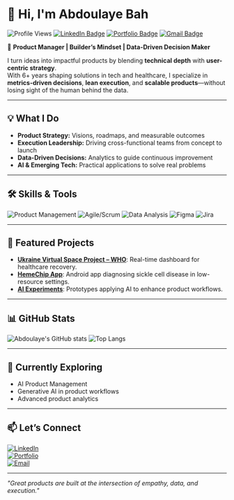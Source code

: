 # 👋 Hi, I'm Abdoulaye Bah  

![Profile Views](https://komarev.com/ghpvc/?username=YOUR-GITHUB-USERNAME&label=Profile%20Views&color=0e75b6&style=flat)
[![LinkedIn Badge](https://img.shields.io/badge/-Abdoulaye%20Bah-blue?style=flat-square&logo=Linkedin&logoColor=white&link=https://linkedin.com/in/YOUR-LINKEDIN)](https://linkedin.com/in/YOUR-LINKEDIN)
[![Portfolio Badge](https://img.shields.io/badge/Portfolio-000000?style=flat-square&logo=About.me&logoColor=white)](YOUR-PORTFOLIO-LINK)
[![Gmail Badge](https://img.shields.io/badge/-your@email.com-c14438?style=flat-square&logo=Gmail&logoColor=white&link=mailto:your@email.com)](mailto:your@email.com)

🚀 **Product Manager | Builder’s Mindset | Data-Driven Decision Maker**  

I turn ideas into impactful products by blending **technical depth** with **user-centric strategy**.  
With 6+ years shaping solutions in tech and healthcare, I specialize in **metrics-driven decisions**, **lean execution**, and **scalable products**—without losing sight of the human behind the data.  

---

## 💡 What I Do
- **Product Strategy:** Visions, roadmaps, and measurable outcomes  
- **Execution Leadership:** Driving cross-functional teams from concept to launch  
- **Data-Driven Decisions:** Analytics to guide continuous improvement  
- **AI & Emerging Tech:** Practical applications to solve real problems  

---

## 🛠️ Skills & Tools
![Product Management](https://img.shields.io/badge/Product_Management-4285F4?style=flat&logo=google-analytics&logoColor=white)
![Agile/Scrum](https://img.shields.io/badge/Agile/Scrum-FF6B6B?style=flat)
![Data Analysis](https://img.shields.io/badge/Data_Analysis-4CAF50?style=flat&logo=tableau&logoColor=white)
![Figma](https://img.shields.io/badge/Figma-000000?style=flat&logo=figma&logoColor=white)
![Jira](https://img.shields.io/badge/Jira-0052CC?style=flat&logo=jira&logoColor=white)

---

## 📌 Featured Projects
- **[Ukraine Virtual Space Project – WHO](#)**: Real-time dashboard for healthcare recovery.  
- **[HemeChip App](#)**: Android app diagnosing sickle cell disease in low-resource settings.  
- **[AI Experiments](#)**: Prototypes applying AI to enhance product workflows.  

---

## 📊 GitHub Stats
![Abdoulaye's GitHub stats](https://github-readme-stats.vercel.app/api?username=YOUR-GITHUB-USERNAME&show_icons=true&theme=tokyonight)
![Top Langs](https://github-readme-stats.vercel.app/api/top-langs/?username=YOUR-GITHUB-USERNAME&layout=compact&theme=tokyonight)

---

## 🌱 Currently Exploring
- AI Product Management  
- Generative AI in product workflows  
- Advanced product analytics  

---

## 📫 Let’s Connect
[![LinkedIn](https://img.shields.io/badge/LinkedIn-Abdoulaye%20Bah-blue?style=flat-square&logo=linkedin)](https://linkedin.com/in/YOUR-LINKEDIN)  
[![Portfolio](https://img.shields.io/badge/Portfolio-000000?style=flat-square&logo=About.me&logoColor=white)](YOUR-PORTFOLIO-LINK)  
[![Email](https://img.shields.io/badge/Email-Your_Email-red?style=flat-square&logo=gmail&logoColor=white)](mailto:your@email.com)

---

*"Great products are built at the intersection of empathy, data, and execution."*  
